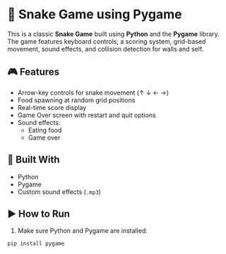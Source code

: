 # 🐍 Snake Game using Pygame

This is a classic **Snake Game** built using **Python** and the **Pygame** library. The game features keyboard controls, a scoring system, grid-based movement, sound effects, and collision detection for walls and self.

## 🎮 Features

- Arrow-key controls for snake movement (↑ ↓ ← →)
- Food spawning at random grid positions
- Real-time score display
- Game Over screen with restart and quit options
- Sound effects:
  - Eating food
  - Game over

## 🧱 Built With

- Python
- Pygame
- Custom sound effects (`.mp3`)


## ▶️ How to Run

1. Make sure Python and Pygame are installed:

```bash
pip install pygame
